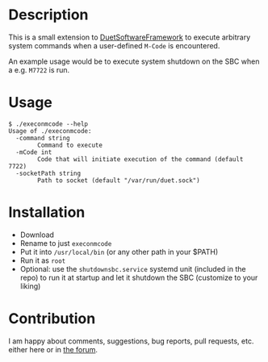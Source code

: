 # Description
This is a small extension to [DuetSoftwareFramework](https://github.com/christhamm/DuetSoftwareFramework)
to execute arbitrary system commands when a user-defined `M-Code` is encountered.

An example usage would be to execute system shutdown on the SBC when a e.g. `M7722` is run.

# Usage
```
$ ./execonmcode --help
Usage of ./execonmcode:
  -command string
        Command to execute
  -mCode int
        Code that will initiate execution of the command (default 7722)
  -socketPath string
        Path to socket (default "/var/run/duet.sock")
```

# Installation
* Download
* Rename to just `execonmcode`
* Put it into `/usr/local/bin` (or any other path in your $PATH)
* Run it as `root`
* Optional: use the `shutdownsbc.service` systemd unit (included in the repo) to run it at startup and let it shutdown the SBC (customize to your liking)

# Contribution
I am happy about comments, suggestions, bug reports, pull requests, etc. either here or in [the forum](https://forum.duet3d.com/topic/13194).

